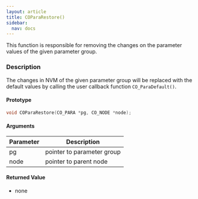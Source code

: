 ```yaml
---
layout: article
title: COParaRestore()
sidebar:
  nav: docs
---
```


This function is responsible for removing the changes on the parameter values of the given parameter group.

<!--more-->

### Description

The changes in NVM of the given parameter group will be replaced with the default values by calling the user callback function `CO_ParaDefault()`.

#### Prototype

```c
void COParaRestore(CO_PARA *pg, CO_NODE *node);
```

#### Arguments

| Parameter | Description |
| --- | --- |
| pg | pointer to parameter group |
| node | pointer to parent node |

#### Returned Value

- none
